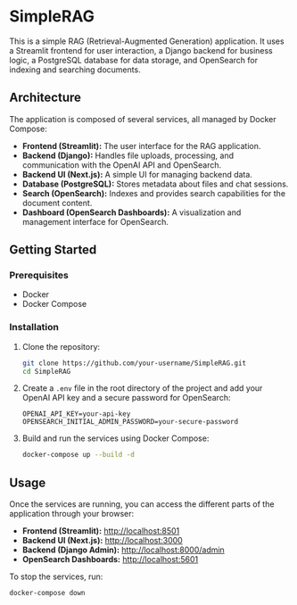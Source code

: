 # SimpleRAG

This is a simple RAG (Retrieval-Augmented Generation) application. It uses a Streamlit frontend for user interaction, a Django backend for business logic, a PostgreSQL database for data storage, and OpenSearch for indexing and searching documents.

## Architecture

The application is composed of several services, all managed by Docker Compose:

-   **Frontend (Streamlit):** The user interface for the RAG application.
-   **Backend (Django):** Handles file uploads, processing, and communication with the OpenAI API and OpenSearch.
-   **Backend UI (Next.js):** A simple UI for managing backend data.
-   **Database (PostgreSQL):** Stores metadata about files and chat sessions.
-   **Search (OpenSearch):** Indexes and provides search capabilities for the document content.
-   **Dashboard (OpenSearch Dashboards):** A visualization and management interface for OpenSearch.

## Getting Started

### Prerequisites

*   Docker
*   Docker Compose

### Installation

1.  Clone the repository:
    ```bash
    git clone https://github.com/your-username/SimpleRAG.git
    cd SimpleRAG
    ```
2.  Create a `.env` file in the root directory of the project and add your OpenAI API key and a secure password for OpenSearch:
    ```
    OPENAI_API_KEY=your-api-key
    OPENSEARCH_INITIAL_ADMIN_PASSWORD=your-secure-password
    ```
3.  Build and run the services using Docker Compose:
    ```bash
    docker-compose up --build -d
    ```

## Usage

Once the services are running, you can access the different parts of the application through your browser:

*   **Frontend (Streamlit):** [http://localhost:8501](http://localhost:8501)
*   **Backend UI (Next.js):** [http://localhost:3000](http://localhost:3000)
*   **Backend (Django Admin):** [http://localhost:8000/admin](http://localhost:8000/admin)
*   **OpenSearch Dashboards:** [http://localhost:5601](http://localhost:5601)

To stop the services, run:
```bash
docker-compose down
